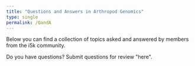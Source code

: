 ```yaml
---
title: "Questions and Answers in Arthropod Genomics"
type: single
permalink: /QandA
---
```


Below you can find a collection of topics asked and answered by members from the i5k community. 

Do you have questions? Submit questions for review "here".
